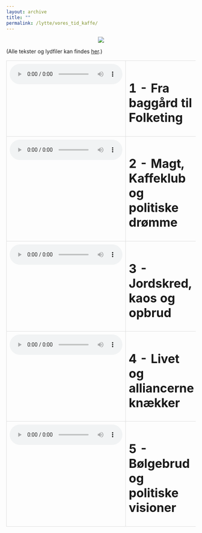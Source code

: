 ```yaml
---
layout: archive
title: ""
permalink: /lytte/vores_tid_kaffe/
---
```


<p align="center"><img src="https://tongchen779.github.io/dansk/images/tid/kaffe.jpg"/></p>

<style>
    table {
        border-collapse: collapse;
        width: 100%;
    }
    th, td {
        border: 1px solid #dddddd;
        padding: 8px;
        text-align: left;
    }
    /* Customize width for specific columns */
    th:nth-child(1), td:nth-child(1) {
        width: 20%; /* First column */
    }
    th:nth-child(2), td:nth-child(2) {
        width: 80%; /* Second column */
    }
</style>

(Alle tekster og lydfiler kan findes [her](https://natmus.dk/vorestid/podcast-ritts-kaffeklub/).)
<table align="center" cellspacing="5" style="text-align: left" width="100%">
<tr>
<td style="vertical-align: top;"> <audio controls src="https://api.spreaker.com/download/episode/52603286/ritts_kaffeklub_episode_1.mp3?dl=true"></audio> </td>
<td><h1> 1 - Fra baggård til Folketing </h1></td>
<td><a href="https://natmus.dk/fileadmin/user_upload/Editor/natmus/Vores_Tid/Transskriptioner/1._Fra_baggrd_til_Folketing.pdf">text</a></td>
</tr>

<tr>
<td style="vertical-align: top;"> <audio controls src="https://api.spreaker.com/download/episode/52613241/ritts_kaffeklub_episode_2.mp3?dl=true"></audio> </td>
<td><h1> 2 - Magt, Kaffeklub og politiske drømme </h1></td>
<td><a href="https://natmus.dk/fileadmin/user_upload/Editor/natmus/Vores_Tid/Transskriptioner/2._Magt__Kaffeklub_og_politiske_drmme.pdf">text</a></td>
</tr>

<tr>
<td style="vertical-align: top;"> <audio controls src="https://api.spreaker.com/download/episode/52625190/ritts_kaffeklub_episode_3.mp3?dl=true"></audio> </td>
<td><h1> 3 - Jordskred, kaos og opbrud </h1></td>
<td><a href="https://natmus.dk/fileadmin/user_upload/Editor/natmus/Vores_Tid/Transskriptioner/3._Jordskred__kaos_og_opbrud.pdf">text</a></td>
</tr>

<tr>
<td style="vertical-align: top;"> <audio controls src="https://api.spreaker.com/download/episode/52679159/ritts_kaffeklub_episode_4final.mp3?dl=true"></audio> </td>
<td><h1> 4 - Livet og alliancerne knækker </h1></td>
<td><a href="https://natmus.dk/fileadmin/user_upload/Editor/natmus/Vores_Tid/Transskriptioner/4._Livet_og_alliancerne_knkker.pdf">text</a></td>
</tr>

<tr>
<td style="vertical-align: top;"> <audio controls src="https://api.spreaker.com/download/episode/52625239/ritts_kaffeklub_episode_5.mp3?dl=true"></audio> </td>
<td><h1> 5 - Bølgebrud og politiske visioner </h1></td>
<td><a href="https://natmus.dk/fileadmin/user_upload/Editor/natmus/Vores_Tid/Transskriptioner/5._Blgebrud_og_politiske_visioner.pdf">text</a></td>
</tr>
</table>